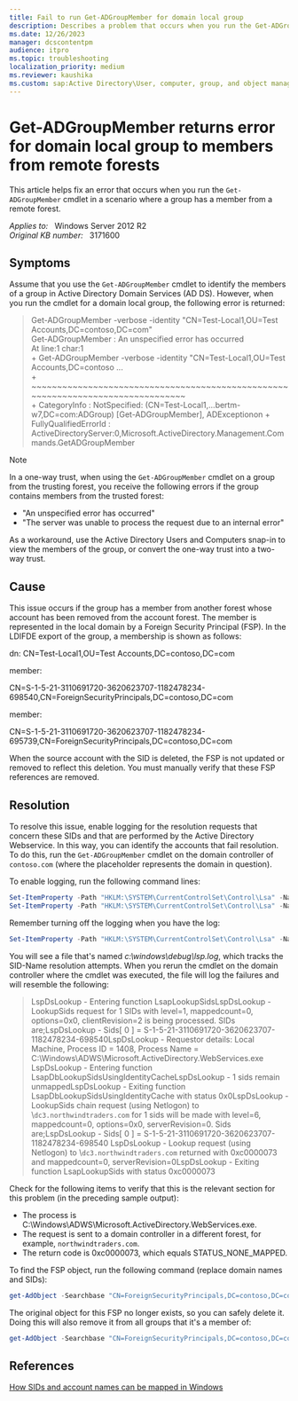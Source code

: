 ```yaml
---
title: Fail to run Get-ADGroupMember for domain local group
description: Describes a problem that occurs when you run the Get-ADGroupMember cmdlet in a scenario where a group has a member from a remote forest. A resolution is provided.
ms.date: 12/26/2023
manager: dcscontentpm
audience: itpro
ms.topic: troubleshooting
localization_priority: medium
ms.reviewer: kaushika
ms.custom: sap:Active Directory\User, computer, group, and object management, csstroubleshoot
---
```

# Get-ADGroupMember returns error for domain local group to members from remote forests

This article helps fix an error that occurs when you run the `Get-ADGroupMember` cmdlet in a scenario where a group has a member from a remote forest.

_Applies to:_ &nbsp; Windows Server 2012 R2  
_Original KB number:_ &nbsp; 3171600

## Symptoms

Assume that you use the `Get-ADGroupMember` cmdlet to identify the members of a group in Active Directory Domain Services (AD DS). However, when you run the cmdlet for a domain local group, the following error is returned:

> Get-ADGroupMember -verbose -identity "CN=Test-Local1,OU=Test Accounts,DC=contoso,DC=com"  
> Get-ADGroupMember : An unspecified error has occurred  
> At line:1 char:1  
> \+ Get-ADGroupMember -verbose -identity "CN=Test-Local1,OU=Test Accounts,DC=contoso ...  
> \+ ~~~~~~~~~~~~~~~~~~~~~~~~~~~~~~~~~~~~~~~~~~~~~~~~~~~~~~~~~~~~~~~~~~~~~~~~~~~~~~~~  
> \+ CategoryInfo : NotSpecified: (CN=Test-Local1,...bertm-w7,DC=com:ADGroup) [Get-ADGroupMember], ADExceptionon + FullyQualifiedErrorId : ActiveDirectoryServer:0,Microsoft.ActiveDirectory.Management.Commands.GetADGroupMember

> [!NOTE]
> In a one-way trust, when using the `Get-ADGroupMember` cmdlet on a group from the trusting forest, you receive the following errors if the group contains members from the trusted forest:
>
> - "An unspecified error has occurred"
> - "The server was unable to process the request due to an internal error"
>
> As a workaround, use the Active Directory Users and Computers snap-in to view the members of the group, or convert the one-way trust into a two-way trust.

## Cause

This issue occurs if the group has a member from another forest whose account has been removed from the account forest. The member is represented in the local domain by a Foreign Security Principal (FSP). In the LDIFDE export of the group, a membership is shown as follows:

dn: CN=Test-Local1,OU=Test Accounts,DC=contoso,DC=com

member:

CN=S-1-5-21-3110691720-3620623707-1182478234-698540,CN=ForeignSecurityPrincipals,DC=contoso,DC=com

member:

CN=S-1-5-21-3110691720-3620623707-1182478234-695739,CN=ForeignSecurityPrincipals,DC=contoso,DC=com

When the source account with the SID is deleted, the FSP is not updated or removed to reflect this deletion. You must manually verify that these FSP references are removed.

## Resolution

To resolve this issue, enable logging for the resolution requests that concern these SIDs and that are performed by the Active Directory Webservice. In this way, you can identify the accounts that fail resolution. To do this, run the `Get-ADGroupMember` cmdlet on the domain controller of `contoso.com` (where the placeholder represents the domain in question).

To enable logging, run the following command lines:

```powershell
Set-ItemProperty -Path "HKLM:\SYSTEM\CurrentControlSet\Control\Lsa" -Name LspDbgInfoLevel -Value 0x800 -Type dword -Force
Set-ItemProperty -Path "HKLM:\SYSTEM\CurrentControlSet\Control\Lsa" -Name LspDbgTraceOptions -Value 0x1 -Type dword -Force
```

Remember turning off the logging when you have the log:

```powershell
Set-ItemProperty -Path "HKLM:\SYSTEM\CurrentControlSet\Control\Lsa" -Name LspDbgInfoLevel -Value 0x0 -Type dword -Force
```

You will see a file that's named *c:\windows\debug\lsp.log*, which tracks the SID-Name resolution attempts. When you rerun the cmdlet on the domain controller where the cmdlet was executed, the file will log the failures and will resemble the following:

> LspDsLookup - Entering function LsapLookupSidsLspDsLookup - LookupSids request for 1 SIDs with level=1, mappedcount=0, options=0x0, clientRevision=2 is being processed. SIDs are;LspDsLookup - Sids[ 0 ] = S-1-5-21-3110691720-3620623707-1182478234-698540LspDsLookup - Requestor details: Local Machine, Process ID = 1408, Process Name = C:\Windows\ADWS\Microsoft.ActiveDirectory.WebServices.exe LspDsLookup - Entering function LsapDbLookupSidsUsingIdentityCacheLspDsLookup - 1 sids remain unmappedLspDsLookup - Exiting function LsapDbLookupSidsUsingIdentityCache with status 0x0LspDsLookup - LookupSids chain request (using Netlogon) to \\`dc3.northwindtraders.com` for 1 sids will be made with level=6, mappedcount=0, options=0x0, serverRevision=0. Sids are;LspDsLookup - Sids[ 0 ] = S-1-5-21-3110691720-3620623707-1182478234-698540 LspDsLookup - Lookup request (using Netlogon) to \\`dc3.northwindtraders.com` returned with 0xc0000073  and mappedcount=0, serverRevision=0LspDsLookup - Exiting function LsapLookupSids with status 0xc0000073

Check for the following items to verify that this is the relevant section for this problem (in the preceding sample output):

- The process is C:\Windows\ADWS\Microsoft.ActiveDirectory.WebServices.exe.
- The request is sent to a domain controller in a different forest, for example, `northwindtraders.com`.
- The return code is 0xc0000073, which equals STATUS_NONE_MAPPED.

To find the FSP object, run the following command (replace domain names and SIDs):

```powershell
get-AdObject -Searchbase "CN=ForeignSecurityPrincipals,DC=contoso,DC=com" -ldapfilter "(cn=S-1-5-21-3110691720-3620623707-1182478234-698540)"
```

The original object for this FSP no longer exists, so you can safely delete it. Doing this will also remove it from all groups that it's a member of:

```powershell
get-AdObject -Searchbase "CN=ForeignSecurityPrincipals,DC=contoso,DC=com" -ldapfilter "(cn=S-1-5-21-3110691720-3620623707-1182478234-698540)" | Remove-AdObject -Confirm:$false
```

## References

[How SIDs and account names can be mapped in Windows](/previous-versions/windows/it-pro/windows-server-2008-R2-and-2008/ff428139(v=ws.10))
